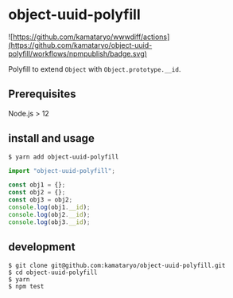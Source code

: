 # object-uuid-polyfill

![https://github.com/kamataryo/wwwdiff/actions](https://github.com/kamataryo/object-uuid-polyfill/workflows/npmpublish/badge.svg)

Polyfill to extend `Object` with `Object.prototype.__id`.

## Prerequisites

Node.js > 12

## install and usage

```shell
$ yarn add object-uuid-polyfill
```

```javascript
import "object-uuid-polyfill";

const obj1 = {};
const obj2 = {};
const obj3 = obj2;
console.log(obj1.__id);
console.log(obj2.__id);
console.log(obj3.__id);
```

## development

```shell
$ git clone git@github.com:kamataryo/object-uuid-polyfill.git
$ cd object-uuid-polyfill
$ yarn
$ npm test
```
